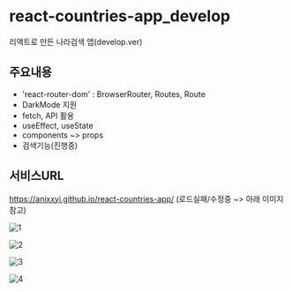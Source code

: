 # react-countries-app_develop
리액트로 만든 나라검색 앱(develop.ver)

## 주요내용
  - 'react-router-dom' : BrowserRouter, Routes, Route
  - DarkMode 지원
  - fetch, API 활용
  - useEffect, useState
  - components ~> props
  - 검색기능(진행중)

## 서비스URL
  https://anjxxyi.github.io/react-countries-app/  (로드실패/수정중 ~> 아래 이미지 참고)

  ![1](https://github.com/anjxxyi/react-countries-app_develop/assets/119813212/73491127-af10-4947-b003-ce0457a2adce)
  
  ![2](https://github.com/anjxxyi/react-countries-app_develop/assets/119813212/8c4559ac-ffd1-4cf5-ae0e-348236473587)
  
  ![3](https://github.com/anjxxyi/react-countries-app_develop/assets/119813212/747a5b7e-8843-4f22-9c58-914289b04309)
  
  ![4](https://github.com/anjxxyi/react-countries-app_develop/assets/119813212/5b3d6022-4113-4feb-82dc-b1639c365c50)
